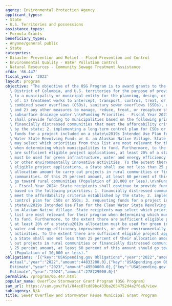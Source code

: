 ```yaml
---
agency: Environmental Protection Agency
applicant_types:
- State
- U.S. Territories and possessions
assistance_types:
- Formula Grants
beneficiary_types:
- Anyone/general public
- State
categories:
- Disaster Prevention and Relief - Flood Prevention and Control
- Environmental Quality - Water Pollution Control
- Natural Resources - Community Sewage Treatment Assistance
cfda: '66.447'
fiscal_year: '2022'
layout: program
objective: "The objective of the OSG Program is to award grants to the states, the\
  \ District of Columbia, and U.S. territories for the purpose of providing grants\
  \ to a municipality or municipal entity for the planning, design, or construction\
  \ of: 1) treatment works to intercept, transport, control, treat, or reuse municipal\
  \ combined sewer overflows (CSOs), sanitary sewer overflows (SSOs), or stormwater;\
  \ and 2) any other measures to manage, reduce, treat, or recapture stormwater or\
  \ subsurface drainage water.\n\nFunding Priorities - Fiscal Year 2023:  State recipients\
  \ shall provide funding to municipalities based on the following priorities: 1.\
  \ financially distressed communities that meet the affordability criteria established\
  \ by the state; 2. implementing a long-term control plan for CSOs or SSOs; 3. requesting\
  \ funds for a project included on a state\u2019s Intended Use Plan for the Clean\
  \ Water State Revolving Fund; or 4. an Alaskan Native Village. State recipients\
  \ may select which priorities from this list are most relevant for their program\
  \ when determining which municipalities to fund. Furthermore, to the extent there\
  \ are sufficient eligible project applications, at least 20% of a state\u2019s allocation\
  \ must be used for green infrastructure, water and energy efficiency improvements,\
  \ or other environmentally innovative activities. To the extent there are sufficient\
  \ eligible project applications, a State shall use not less than 25 percent of their\
  \ allocation amount to carry out projects in rural communities or financially distressed\
  \ communities. Of this 25 percent amount, at least 60 percent of this amount should\
  \ go toward rural communities (Population of 10,000 or less).\n\nFunding Priorities\
  \ - Fiscal Year 2024: State recipients shall continue to provide funding to municipalities\
  \ based on the following priorities: 1. financially distressed communities that\
  \ meet the affordability criteria established by the state; 2. implementing a long-term\
  \ control plan for CSOs or SSOs; 3. requesting funds for a project included on a\
  \ state\u2019s Intended Use Plan for the Clean Water State Revolving Fund; or 4.\
  \ an Alaskan Native Village. State recipients may select which priorities from this\
  \ list are most relevant for their program when determining which municipalities\
  \ to fund. Furthermore, to the extent there are sufficient eligible project applications,\
  \ at least 20% of a state\u2019s allocation must be used for green infrastructure,\
  \ water and energy efficiency improvements, or other environmentally innovative\
  \ activities. To the extent there are sufficient eligible project applications,\
  \ a State shall use not less than 25 percent of their allocation amount to carry\
  \ out projects in rural communities or financially distressed communities. Of this\
  \ 25 percent amount, at least 60 percent of this amount should go toward rural communities\
  \ (Population of 10,000 or less)."
obligations: '[{"key":"USASpending.gov Obligations","year":"2022","amount":43751200.0},{"key":"SAM.gov
  Actual","year":"2022","amount":44833200.0},{"key":"USASpending.gov Obligations","year":"2023","amount":3081000.0},{"key":"SAM.gov
  Estimate","year":"2023","amount":49500000.0},{"key":"USASpending.gov Obligations","year":"2024","amount":0.0},{"key":"SAM.gov
  Estimate","year":"2024","amount":278729000.0}]'
permalink: /program/66.447.html
popular_name: Overflow Stormwater Grant Program (OSG Program)
sam_url: https://sam.gov/fal/04ac87cd89bc433ba2654752d4a2f6a6/view
sub-agency: N/A
title: Sewer Overflow and Stormwater Reuse Municipal Grant Program
---
```

